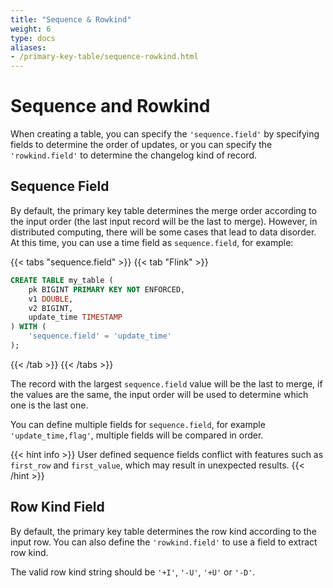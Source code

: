 ```yaml
---
title: "Sequence & Rowkind"
weight: 6
type: docs
aliases:
- /primary-key-table/sequence-rowkind.html
---
```

<!--
Licensed to the Apache Software Foundation (ASF) under one
or more contributor license agreements.  See the NOTICE file
distributed with this work for additional information
regarding copyright ownership.  The ASF licenses this file
to you under the Apache License, Version 2.0 (the
"License"); you may not use this file except in compliance
with the License.  You may obtain a copy of the License at

  http://www.apache.org/licenses/LICENSE-2.0

Unless required by applicable law or agreed to in writing,
software distributed under the License is distributed on an
"AS IS" BASIS, WITHOUT WARRANTIES OR CONDITIONS OF ANY
KIND, either express or implied.  See the License for the
specific language governing permissions and limitations
under the License.
-->

# Sequence and Rowkind

When creating a table, you can specify the `'sequence.field'` by specifying fields to determine the order of updates,
or you can specify the `'rowkind.field'` to determine the changelog kind of record.

## Sequence Field

By default, the primary key table determines the merge order according to the input order (the last input record will be the last to merge). However, in distributed computing,
there will be some cases that lead to data disorder. At this time, you can use a time field as `sequence.field`, for example:

{{< tabs "sequence.field" >}}
{{< tab "Flink" >}}
```sql
CREATE TABLE my_table (
    pk BIGINT PRIMARY KEY NOT ENFORCED,
    v1 DOUBLE,
    v2 BIGINT,
    update_time TIMESTAMP
) WITH (
    'sequence.field' = 'update_time'
);
```
{{< /tab >}}
{{< /tabs >}}

The record with the largest `sequence.field` value will be the last to merge, if the values are the same, the input
order will be used to determine which one is the last one.

You can define multiple fields for `sequence.field`, for example `'update_time,flag'`, multiple fields will be compared in order.

{{< hint info >}}
User defined sequence fields conflict with features such as `first_row` and `first_value`, which may result in unexpected results.
{{< /hint >}}

## Row Kind Field

By default, the primary key table determines the row kind according to the input row. You can also define the
`'rowkind.field'` to use a field to extract row kind.

The valid row kind string should be `'+I'`, `'-U'`, `'+U'` or `'-D'`.
